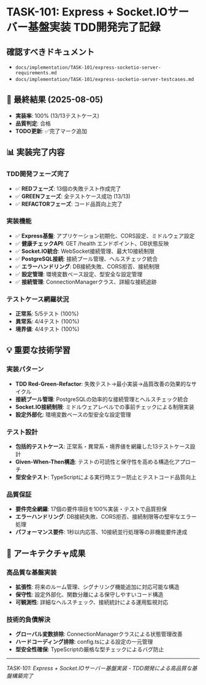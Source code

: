 # TASK-101: Express + Socket.IOサーバー基盤実装 TDD開発完了記録

## 確認すべきドキュメント

- `docs/implementation/TASK-101/express-socketio-server-requirements.md`
- `docs/implementation/TASK-101/express-socketio-server-testcases.md`

## 🎯 最終結果 (2025-08-05)
- **実装率**: 100% (13/13テストケース)
- **品質判定**: 合格 
- **TODO更新**: ✅完了マーク追加

## 📊 実装完了内容

### TDD開発フェーズ完了
- ✅ **REDフェーズ**: 13個の失敗テスト作成完了
- ✅ **GREENフェーズ**: 全テストケース成功 (13/13)
- ✅ **REFACTORフェーズ**: コード品質向上完了

### 実装機能
- ✅ **Express基盤**: アプリケーション初期化、CORS設定、ミドルウェア設定
- ✅ **健康チェックAPI**: GET /health エンドポイント、DB状態反映
- ✅ **Socket.IO統合**: WebSocket接続管理、最大10接続制限
- ✅ **PostgreSQL接続**: 接続プール管理、ヘルスチェック統合
- ✅ **エラーハンドリング**: DB接続失敗、CORS拒否、接続制限
- ✅ **設定管理**: 環境変数ベース設定、型安全な設定管理
- ✅ **接続管理**: ConnectionManagerクラス、詳細な接続追跡

### テストケース網羅状況
- **正常系**: 5/5テスト (100%)
- **異常系**: 4/4テスト (100%)  
- **境界値**: 4/4テスト (100%)

## 💡 重要な技術学習

### 実装パターン
- **TDD Red-Green-Refactor**: 失敗テスト→最小実装→品質改善の効果的なサイクル
- **接続プール管理**: PostgreSQLの効率的な接続管理とヘルスチェック統合
- **Socket.IO接続制限**: ミドルウェアレベルでの事前チェックによる制限実装
- **設定外部化**: 環境変数ベースの型安全な設定管理

### テスト設計
- **包括的テストケース**: 正常系・異常系・境界値を網羅した13テストケース設計
- **Given-When-Then構造**: テストの可読性と保守性を高める構造化アプローチ
- **型安全テスト**: TypeScriptによる実行時エラー防止とテストコード品質向上

### 品質保証
- **要件完全網羅**: 17個の要件項目を100%実装・テストで品質担保
- **エラーハンドリング**: DB接続失敗、CORS拒否、接続制限等の堅牢なエラー処理
- **パフォーマンス要件**: 1秒以内応答、10接続並行処理等の非機能要件達成

## 🚀 アーキテクチャ成果

### 高品質な基盤実装
- **拡張性**: 将来のルーム管理、シグナリング機能追加に対応可能な構造
- **保守性**: 設定外部化、関数分離による保守しやすいコード構造
- **可観測性**: 詳細なヘルスチェック、接続統計による運用監視対応

### 技術的負債解決
- **グローバル変数排除**: ConnectionManagerクラスによる状態管理改善
- **ハードコーディング排除**: config.tsによる設定の一元管理
- **型安全性確保**: TypeScriptの厳格な型チェックによるバグ防止

---
*TASK-101: Express + Socket.IOサーバー基盤実装 - TDD開発による高品質な基盤構築完了*